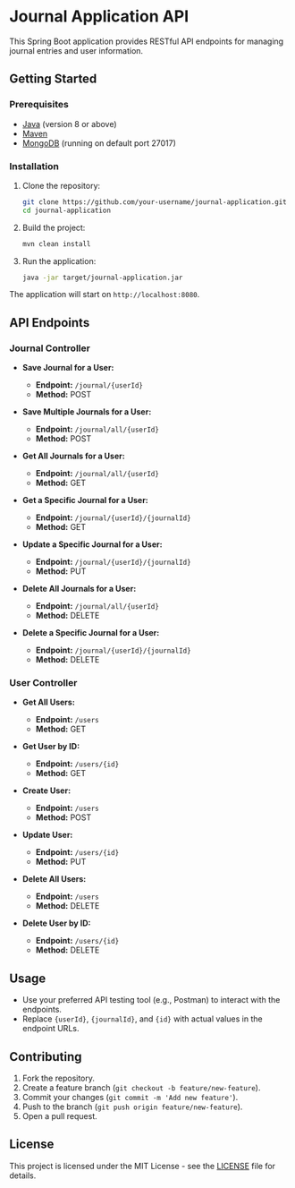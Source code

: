 # Journal Application API

This Spring Boot application provides RESTful API endpoints for managing journal entries and user information.

## Getting Started

### Prerequisites

- [Java](https://www.oracle.com/java/technologies/javase-downloads.html) (version 8 or above)
- [Maven](https://maven.apache.org/download.cgi)
- [MongoDB](https://www.mongodb.com/try/download/community) (running on default port 27017)

### Installation

1. Clone the repository:

    ```bash
    git clone https://github.com/your-username/journal-application.git
    cd journal-application
    ```

2. Build the project:

    ```bash
    mvn clean install
    ```

3. Run the application:

    ```bash
    java -jar target/journal-application.jar
    ```

The application will start on `http://localhost:8080`.

## API Endpoints

### Journal Controller

- **Save Journal for a User:**
  - **Endpoint:** `/journal/{userId}`
  - **Method:** POST

- **Save Multiple Journals for a User:**
  - **Endpoint:** `/journal/all/{userId}`
  - **Method:** POST

- **Get All Journals for a User:**
  - **Endpoint:** `/journal/all/{userId}`
  - **Method:** GET

- **Get a Specific Journal for a User:**
  - **Endpoint:** `/journal/{userId}/{journalId}`
  - **Method:** GET

- **Update a Specific Journal for a User:**
  - **Endpoint:** `/journal/{userId}/{journalId}`
  - **Method:** PUT

- **Delete All Journals for a User:**
  - **Endpoint:** `/journal/all/{userId}`
  - **Method:** DELETE

- **Delete a Specific Journal for a User:**
  - **Endpoint:** `/journal/{userId}/{journalId}`
  - **Method:** DELETE

### User Controller

- **Get All Users:**
  - **Endpoint:** `/users`
  - **Method:** GET

- **Get User by ID:**
  - **Endpoint:** `/users/{id}`
  - **Method:** GET

- **Create User:**
  - **Endpoint:** `/users`
  - **Method:** POST

- **Update User:**
  - **Endpoint:** `/users/{id}`
  - **Method:** PUT

- **Delete All Users:**
  - **Endpoint:** `/users`
  - **Method:** DELETE

- **Delete User by ID:**
  - **Endpoint:** `/users/{id}`
  - **Method:** DELETE

## Usage

- Use your preferred API testing tool (e.g., Postman) to interact with the endpoints.
- Replace `{userId}`, `{journalId}`, and `{id}` with actual values in the endpoint URLs.

## Contributing

1. Fork the repository.
2. Create a feature branch (`git checkout -b feature/new-feature`).
3. Commit your changes (`git commit -m 'Add new feature'`).
4. Push to the branch (`git push origin feature/new-feature`).
5. Open a pull request.

## License

This project is licensed under the MIT License - see the [LICENSE](LICENSE) file for details.
